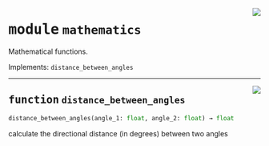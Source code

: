 <!-- markdownlint-disable -->

<a href="https://github.com/tum-esm/utils/tree/main/tum_esm_utils/mathematics.py#L0"><img align="right" style="float:right;" src="https://img.shields.io/badge/-source-cccccc?style=flat-square"></a>

# <kbd>module</kbd> `mathematics`
Mathematical functions. 

Implements: `distance_between_angles` 


---

<a href="https://github.com/tum-esm/utils/tree/main/tum_esm_utils/mathematics.py#L6"><img align="right" style="float:right;" src="https://img.shields.io/badge/-source-cccccc?style=flat-square"></a>

## <kbd>function</kbd> `distance_between_angles`

```python
distance_between_angles(angle_1: float, angle_2: float) → float
```

calculate the directional distance (in degrees) between two angles 


